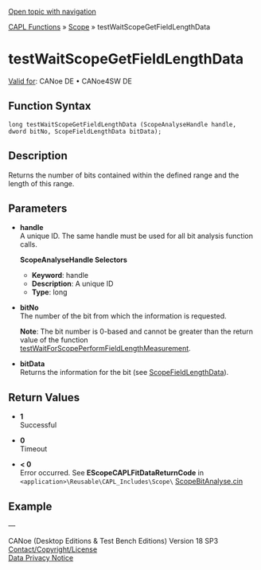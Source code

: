 [Open topic with navigation](../../../../../CANoeDEFamily.htm#Topics/CAPLFunctions/Test/Functions/CAPLfunctionTestWaitScopeGetFieldLengthData.md)

[CAPL Functions](../../CAPLfunctions.md) » [Scope](../../Scope/CAPLfunctionsScopeOverview.md) » testWaitScopeGetFieldLengthData

# testWaitScopeGetFieldLengthData

[Valid for](../../../Shared/FeatureAvailability.md): CANoe DE • CANoe4SW DE

## Function Syntax

```plaintext
long testWaitScopeGetFieldLengthData (ScopeAnalyseHandle handle,  dword bitNo, ScopeFieldLengthData bitData);
```

## Description

Returns the number of bits contained within the defined range and the length of this range.

## Parameters

- **handle**  
  A unique ID. The same handle must be used for all bit analysis function calls.

  **ScopeAnalyseHandle Selectors**

  - **Keyword**: handle
  - **Description**: A unique ID
  - **Type**: long

- **bitNo**  
  The number of the bit from which the information is requested.

  **Note**: The bit number is 0-based and cannot be greater than the return value of the function [testWaitForScopePerformFieldLengthMeasurement](CAPLfunctionTestWaitForScopePerformFieldLengthMeasurement.md).

- **bitData**  
  Returns the information for the bit (see [ScopeFieldLengthData](../../Scope/Classes/CAPLfunctionScopeFieldLengthData.md)).

## Return Values

- **1**  
  Successful

- **0**  
  Timeout

- **< 0**  
  Error occurred. See **EScopeCAPLFitDataReturnCode** in `<application>\Reusable\CAPL_Includes\Scope\` [ScopeBitAnalyse.cin](javascript:startDemoLoader('&quot;Reusable\\CAPL_Includes\\Scope&quot;'))

## Example

—

CANoe (Desktop Editions & Test Bench Editions) Version 18 SP3  
[Contact/Copyright/License](../../../Shared/ContactCopyrightLicense.md)  
[Data Privacy Notice](https://www.vector.com/int/en/company/get-info/privacy-policy/)
